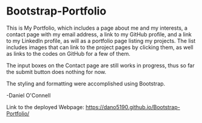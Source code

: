 # Bootstrap-Portfolio

This is My Portfolio, which includes a page about me and my interests, a contact page with my email address, a link to my GitHub profile, and a link to my LinkedIn profile, as will as a portfolio page listing my projects.  The list includes images that can link to the project pages by clicking them, as well as links to the codes on GitHub for a few of them.

The input boxes on the Contact page are still works in progress, thus so far the submit button does nothing for now.

The styling and formatting were accomplished using Bootstrap.

-Daniel O'Connell

Link to the deployed Webpage:
https://dano5190.github.io/Bootstrap-Portfolio/